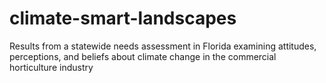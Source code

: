 # climate-smart-landscapes
Results from a statewide needs assessment in Florida examining attitudes, perceptions, and beliefs about climate change in the commercial horticulture industry

